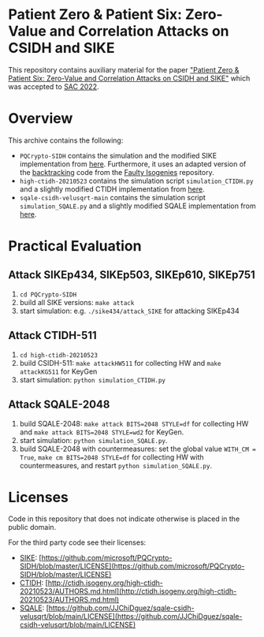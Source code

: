 # Patient Zero & Patient Six: Zero-Value and Correlation Attacks on CSIDH and SIKE

This repository contains auxiliary material for the paper ["Patient Zero & Patient Six: Zero-Value and Correlation Attacks on CSIDH and SIKE"](https://eprint.iacr.org/2022/904) which was accepted to [SAC 2022](https://www.sac2022.ca/).

# Overview

This archive contains the following:

- `PQCrypto-SIDH` contains the simulation and the modified SIKE implementation from [here](https://github.com/microsoft/PQCrypto-SIDH). Furthermore, it uses an adapted version of the [backtracking](https://github.com/FaultyIsogenies/faulty-isogeny-code/blob/main/sidh_attack.c#L278) code from the [Faulty Isogenies](https://github.com/FaultyIsogenies/faulty-isogeny-code) repository.
- `high-ctidh-20210523` contains the simulation script `simulation_CTIDH.py` and a slightly modified CTIDH implementation from [here](http://ctidh.isogeny.org/software.html).
- `sqale-csidh-velusqrt-main` contains the simulation script `simulation_SQALE.py` and a slightly modified SQALE implementation from [here](https://github.com/JJChiDguez/sqale-csidh-velusqrt).

# Practical Evaluation

## Attack SIKEp434, SIKEp503, SIKEp610, SIKEp751
1. ```cd PQCrypto-SIDH```
2. build all SIKE versions: ```make attack``` 
3. start simulation: e.g. ```./sike434/attack_SIKE``` for attacking SIKEp434

## Attack CTIDH-511
1. ```cd high-ctidh-20210523```
2. build CSIDH-511: ```make attackHW511``` for collecting HW and ```make attackKG511``` for KeyGen
3. start simulation: ```python simulation_CTIDH.py```

## Attack SQALE-2048
1. build SQALE-2048: ```make attack BITS=2048 STYLE=df``` for collecting HW and ```make attack BITS=2048 STYLE=wd2``` for KeyGen.
2. start simulation: ```python simulation_SQALE.py```.
3. build SQALE-2048 with countermeasures: set the global value ```WITH_CM = True```, ```make cm BITS=2048 STYLE=df``` for collecting HW with countermeasures, and restart ```python simulation_SQALE.py```.



# Licenses

Code in this repository that does not indicate otherwise is placed in the public domain.

For the third party code see their licenses:


- [SIKE](https://github.com/microsoft/PQCrypto-SIDH): [https://github.com/microsoft/PQCrypto-SIDH/blob/master/LICENSE](https://github.com/microsoft/PQCrypto-SIDH/blob/master/LICENSE)
- [CTIDH](http://ctidh.isogeny.org/): [http://ctidh.isogeny.org/high-ctidh-20210523/AUTHORS.md.html](http://ctidh.isogeny.org/high-ctidh-20210523/AUTHORS.md.html)
- [SQALE](https://github.com/JJChiDguez/sqale-csidh-velusqrt): [https://github.com/JJChiDguez/sqale-csidh-velusqrt/blob/main/LICENSE](https://github.com/JJChiDguez/sqale-csidh-velusqrt/blob/main/LICENSE)
